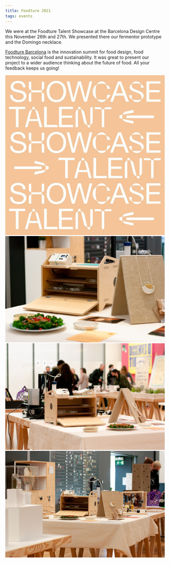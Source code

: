 ```yaml
---
title: Foodture 2021
tags: events
---
```


We were at the Foodture Talent Showcase at the Barcelona Design Centre this November 26th and 27th. We presented there our fermentor prototype and the Domingo necklace.

[Foodture Barcelona](https://www.foodture.barcelona/) is the innovation summit for food design, food technology, social food and sustainability. It was great to present our project to a wider audience thinking about the future of food. All your feedback keeps us going!

![](foodture-talent-showcase.jpg)
![](foodture-01.jpg)
![](foodture-02.jpg)
![](foodture-03.jpg)
